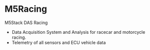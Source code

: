# M5Racing
M5Stack DAS Racing
 - Data Acquisition System and Analysis
 for racecar and motorcycle racing.
 - Telemetry of all sensors and ECU vehicle data

